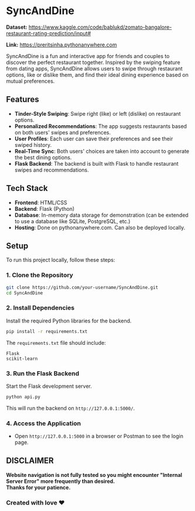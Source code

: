 
# SyncAndDine

**Dataset:** https://www.kaggle.com/code/bablukd/zomato-bangalore-restaurant-rating-prediction/input#

**Link:** https://preritsinha.pythonanywhere.com

SyncAndDine is a fun and interactive app for friends and couples to discover the perfect restaurant together. Inspired by the swiping feature from dating apps, SyncAndDine allows users to swipe through restaurant options, like or dislike them, and find their ideal dining experience based on mutual preferences.

## Features

- **Tinder-Style Swiping**: Swipe right (like) or left (dislike) on restaurant options.
- **Personalized Recommendations**: The app suggests restaurants based on both users' swipes and preferences.
- **User Profiles**: Each user can save their preferences and see their swiped history.
- **Real-Time Sync**: Both users' choices are taken into account to generate the best dining options.
- **Flask Backend**: The backend is built with Flask to handle restaurant swipes and recommendations.

## Tech Stack

- **Frontend**: HTML/CSS
- **Backend**: Flask (Python)
- **Database**: In-memory data storage for demonstration (can be extended to use a database like SQLite, PostgreSQL, etc.)
- **Hosting**: Done on pythonanywhere.com. Can also be deployed locally.

## Setup

To run this project locally, follow these steps: 

### 1. Clone the Repository

```bash
git clone https://github.com/your-username/SyncAndDine.git
cd SyncAndDine
```

### 2. Install Dependencies

Install the required Python libraries for the backend.

```bash
pip install -r requirements.txt
```

The `requirements.txt` file should include:
```
Flask
scikit-learn
```

### 3. Run the Flask Backend

Start the Flask development server.

```bash
python api.py
```

This will run the backend on `http://127.0.0.1:5000/`.

### 4. Access the Application

- Open `http://127.0.0.1:5000` in a browser or Postman to see the login page.

## DISCLAIMER
<b>Website navigation is not fully tested so you might encounter "Internal Server Error" more frequently than desired. <br> Thanks for your patience.</b>

### Created with love ❤️
